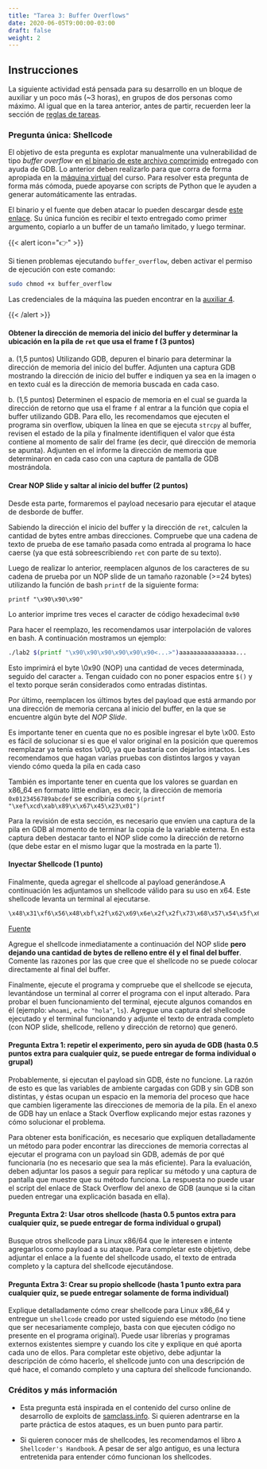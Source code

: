 ```yaml
---
title: "Tarea 3: Buffer Overflows"
date: 2020-06-05T9:00:00-03:00
draft: false
weight: 2
---
```


## Instrucciones

La siguiente actividad está pensada para su desarrollo en un bloque de auxiliar y un poco más (~3 horas), en grupos de dos personas como máximo. Al igual que en la tarea anterior, antes de partir, recuerden leer la sección de [reglas de tareas](reglas).

### Pregunta única: Shellcode

El objetivo de esta pregunta es explotar manualmente una vulnerabilidad de tipo _buffer overflow_ en [el binario de este archivo comprimido](buffer_overflow.zip) entregado con ayuda de GDB. Lo anterior deben realizarlo para que corra de forma apropiada en la [máquina virtual](https://drive.google.com/open?id=1W9Mz843KbC1PympEOwSzeER9FE-6DftR) del curso. Para resolver esta pregunta de forma más cómoda, puede apoyarse con scripts de Python que le ayuden a generar automáticamente las entradas.

El binario y el fuente que deben atacar lo pueden descargar desde [este enlace](buffer_overflow.zip). Su única función es recibir el texto entregado como primer argumento, copiarlo a un buffer de un tamaño limitado, y luego terminar.

{{< alert icon="👉" >}}

Si tienen problemas ejecutando `buffer_overflow`, deben activar el permiso de ejecución con este comando:

```bash
sudo chmod +x buffer_overflow
```

Las credenciales de la máquina las pueden encontrar en la [auxiliar 4](../../auxiliares/auxiliar-4).

{{< /alert >}}

#### Obtener la dirección de memoria del inicio del buffer y determinar la ubicación en la pila de `ret` que usa el frame f  (3 puntos)

a. (1,5 puntos) Utilizando GDB, depuren el binario para determinar la dirección de memoria del inicio del buffer. Adjunten una captura GDB mostrando la dirección de inicio del buffer e indiquen ya sea en la imagen o en texto cuál es la dirección de memoria buscada en cada caso.

b. (1,5 puntos) Determinen el espacio de memoria en el cual se guarda la dirección de retorno que usa el frame `f` al entrar a la función que copia el buffer utilizando GDB. Para ello, les recomendamos que ejecuten el programa sin overflow, ubiquen la línea en que se ejecuta `strcpy` al buffer, revisen el estado de la pila y finalmente identifiquen el valor que ésta contiene al momento de salir del frame (es decir, qué dirección de memoria se apunta). Adjunten en el informe la dirección de memoria que determinaron en cada caso con una captura de pantalla de GDB mostrándola.


#### Crear NOP Slide y saltar al inicio del buffer (2 puntos)

Desde esta parte, formaremos el payload necesario para ejecutar el ataque de desborde de buffer.

Sabiendo la dirección el inicio del buffer y la dirección de `ret`, calculen la cantidad de bytes entre ambas direcciones. Compruebe que una cadena de texto de prueba de ese tamaño pasada como entrada al programa lo hace caerse (ya que está sobreescribiendo `ret` con parte de su texto).

Luego de realizar lo anterior, reemplacen algunos de los caracteres de su cadena de prueba por un NOP slide de un tamaño razonable (>=24 bytes) utilizando la función de bash `printf` de la siguiente forma:

`printf "\x90\x90\x90"`

Lo anterior imprime tres veces el caracter de código hexadecimal `0x90`

Para hacer el reemplazo, les recomendamos usar interpolación de valores en bash. A continuación mostramos un ejemplo:

```bash
./lab2 $(printf "\x90\x90\x90\x90\x90\x90<...>")aaaaaaaaaaaaaaaa...
```

Esto imprimirá el byte \0x90 (NOP) una cantidad de veces determinada, seguido del caracter `a`. Tengan cuidado con no poner espacios entre `$()` y el texto porque serán considerados como entradas distintas.

Por último, reemplacen los últimos bytes del payload que está armando por una dirección de memoria cercana al inicio del buffer, en la que se encuentre algún byte del _NOP Slide_. 

Es importante tener en cuenta que no es posible ingresar el byte \x00. Esto es fácil de solucionar si es que el valor original en la posición que queremos reemplazar ya tenía estos \x00, ya que bastaría con dejarlos intactos. Les recomendamos que hagan varias pruebas con distintos largos y vayan viendo cómo queda la pila en cada caso

También es importante tener en cuenta que los valores se guardan en x86_64 en formato little endian, es decir, la dirección de memoria `0x0123456789abcdef` se escribiría como `$(printf "\xef\xcd\xab\x89\x\x67\x45\x23\x01")`

Para la revisión de esta sección, es necesario que envíen una captura de la pila en GDB al momento de terminar la copia de la variable externa. En esta captura deben destacar tanto el NOP slide como la dirección de retorno (que debe estar en el mismo lugar que la mostrada en la parte 1).

#### Inyectar Shellcode (1 punto)

Finalmente, queda agregar el shellcode al payload generándose.A continuación les adjuntamos un shellcode válido para su uso en x64. Este shellcode levanta un terminal al ejecutarse.

```bash
\x48\x31\xf6\x56\x48\xbf\x2f\x62\x69\x6e\x2f\x2f\x73\x68\x57\x54\x5f\x6a\x3b\x58\x99\x0f\x05
```

[Fuente](https://www.exploit-db.com/shellcodes/46907)


Agregue el shellcode inmediatamente a continuación del NOP slide **pero dejando una cantidad de bytes de relleno entre él y el final del buffer**. Comente las razones por las que cree que el shellcode no se puede colocar directamente al final del buffer.

Finalmente, ejecute el programa y compruebe que el shellcode se ejecuta, levantándose un terminal al correr el programa con el input alterado. Para probar el buen funcionamiento del terminal, ejecute algunos comandos en él (ejemplo: `whoami`, `echo "hola"`, `ls`). Agregue una captura del shellcode ejecutado y el terminal funcionando y adjunte el texto de entrada completo (con NOP slide, shellcode, relleno y dirección de retorno) que generó.


#### Pregunta Extra 1: repetir el experimento, pero sin ayuda de GDB (hasta 0.5 puntos extra para cualquier quiz, se puede entregar de forma individual o grupal)

Probablemente, si ejecutan el payload sin GDB, éste no funcione. La razón de esto es que las variables de ambiente cargadas con GDB y sin GDB son distintas, y éstas ocupan un espacio en la memoria del proceso que hace que cambien ligeramente las direcciones de memoria de la pila. En el anexo de GDB hay un enlace a Stack Overflow explicando mejor estas razones y cómo solucionar el problema.

Para obtener esta bonificación, es necesario que expliquen detalladamente un método para poder encontrar las direcciones de memoria correctas al ejecutar el programa con un payload sin GDB, además de por qué funcionaría (no es necesario que sea la más eficiente). Para la evaluación, deben adjuntar los pasos a seguir para replicar su método y una captura de pantalla que muestre que su método funciona. La respuesta no puede usar el script del enlace de Stack Overflow del anexo de GDB (aunque si la citan pueden entregar una explicación basada en ella).


#### Pregunta Extra 2: Usar otros shellcode (hasta 0.5 puntos extra para cualquier quiz, se puede entregar de forma individual o grupal)

Busque otros shellcode para Linux x86/64 que le interesen e intente agregarlos como payload a su ataque. Para completar este objetivo, debe adjuntar el enlace a la fuente del shellcode usado, el texto de entrada completo y la captura del shellcode ejecutándose.

#### Pregunta Extra 3: Crear su propio shellcode (hasta 1 punto extra para cualquier quiz, se puede entregar solamente de forma individual)

Explique detalladamente cómo crear shellcode para Linux x86_64 y entregue un `shellcode` creado por usted siguiendo ese método (no tiene que ser necesariamente complejo, basta con que ejecuten código no presente en el programa original). Puede usar librerías y programas externos existentes siempre y cuando los cite y explique en qué aporta cada uno de ellos. Para completar este objetivo, debe adjuntar la descripción de cómo hacerlo, el shellcode junto con una descripción de qué hace, el comando completo y una captura del shellcode funcionando.

### Créditos y más información

* Esta pregunta está inspirada en el contenido del curso online de desarrollo de exploits de [samclass.info](https://samsclass.info/127/127_F15.shtml). Si quieren adentrarse en la parte práctica de estos ataques, es un buen punto para partir.

* Si quieren conocer más de shellcodes, les recomendamos el libro `A Shellcoder's Handbook`. A pesar de ser algo antiguo, es una lectura entretenida para entender cómo funcionan los shellcodes.
